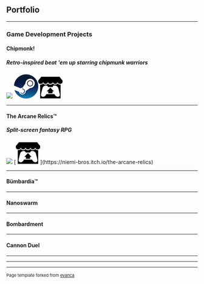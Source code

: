 ## Portfolio

---

### Game Development Projects

#### Chipmonk!
##### Retro-inspired beat 'em up starring chipmunk warriors
[<img src="https://media.indiedb.com/images/presskit/1/2/1054/Chipmonk_Cover_Art_ReallyWide.1.png?raw=true"/>](/chipmonk)
[<img src="images/steam.png?raw=true"/>](https://store.steampowered.com/app/1019730/Chipmonk/)[<img src="images/itch.png?raw=true"/>](https://niemi-bros.itch.io/chipmonk)

---
#### The Arcane Relics™
##### Split-screen fantasy RPG
<img src="https://media.indiedb.com/images/members/4/3265/3264780/profile/TAR_Icon_Banner.png?raw=true"/>
[<img src="images/itch.png?raw=true"/>](https://niemi-bros.itch.io/the-arcane-relics)

---
#### Bümbardia™

---
#### Nanoswarm

---
#### Bombardment

---
#### Cannon Duel

---


---

---
<p style="font-size:11px">Page template forked from <a href="https://github.com/evanca/quick-portfolio">evanca</a></p>
<!-- Remove above link if you don't want to attibute -->
